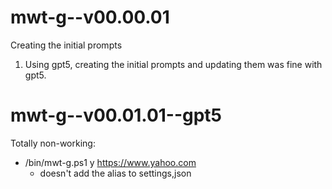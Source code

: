 # mwt-g--v00.00.01
Creating the initial prompts

1. Using gpt5, creating the initial prompts and updating them was fine with gpt5.

# mwt-g--v00.01.01--gpt5

Totally non-working:

- /bin/mwt-g.ps1 y https://www.yahoo.com
  - doesn't add the alias to settings,json
